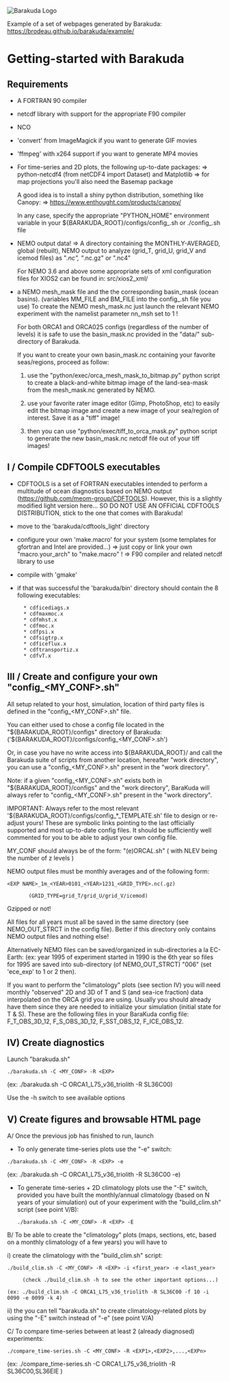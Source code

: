 
![Barakuda Logo](https://brodeau.github.io/barakuda/logo.svg)

Example of a set of webpages generated by Barakuda:
https://brodeau.github.io/barakuda/example/

# Getting-started with Barakuda

## Requirements

* A FORTRAN 90 compiler

* netcdf library with support for the appropriate F90 compiler

* NCO

* 'convert' from ImageMagick if you want to generate GIF movies

* 'ffmpeg' with x264 support if you want to generate MP4 movies

* For time-series and 2D plots, the following up-to-date packages:
  => python-netcdf4 (from netCDF4 import Dataset) and Matplotlib
  => for map projections you'll also need the Basemap package
  
  A good idea is to install a shiny python distribution, something like Canopy:
  => https://www.enthought.com/products/canopy/

  In any case, specify the appropriate "PYTHON_HOME" environment variable in
  your ${BARAKUDA_ROOT}/configs/config_<MYCONF>.sh or ./config_<MYCONF>.sh file

* NEMO output data! => A directory containing the MONTHLY-AVERAGED, global
                       (rebuilt), NEMO output to analyze
  (grid_T, grid_U, grid_V and icemod files) as "*.nc", "*.nc.gz" or ".nc4"

  For NEMO 3.6 and above some appropriate sets of xml configuration files for
  XIOS2 can be found in: src/xios2_xml/

* a NEMO mesh_mask file and the the corresponding basin_mask (ocean basins).
  (variables MM_FILE and BM_FILE into the config_<MYCONF>.sh file you use)
  To create the NEMO mesh_mask.nc just launch the relevant NEMO experiment with the
  namelist parameter nn_msh set to 1 !

  For both ORCA1 and ORCA025 configs (regardless of the number of levels) it is
  safe to use the basin_mask.nc provided in the "data/" sub-directory of Barakuda.
  
  If you want to create your own basin_mask.nc containing your favorite
  seas/regions, proceed as follow:

  1. use the "python/exec/orca_mesh_mask_to_bitmap.py" python script to create a
  black-and-white bitmap image of the land-sea-mask from the mesh_mask.nc
  generated by NEMO.

  2. use your favorite rater image editor (Gimp, PhotoShop, etc) to easily edit
  the bitmap image and create a new image of your sea/region of interest. Save
  it as a "tiff" image!

  3. then you can use "python/exec/tiff_to_orca_mask.py" python script to
  generate the new basin_mask.nc netcdf file out of your tiff images!



## I / Compile CDFTOOLS executables 

 * CDFTOOLS is a set of FORTRAN executables intended to perform a multitude of
   ocean diagnostics based on NEMO output
   (https://github.com/meom-group/CDFTOOLS). However, this is a slightly
   modified light version here...  SO DO NOT USE AN OFFICIAL CDFTOOLS
   DISTRIBUTION, stick to the one that comes with Barakuda!

* move to the 'barakuda/cdftools_light' directory

* configure your own 'make.macro' for your system (some templates for gfortran
  and Intel are provided...)
    => just copy or link your own "macro.your_arch" to "make.macro" !
    => F90 compiler and related netcdf library to use

* compile with 'gmake'

* if that was successful the 'barakuda/bin' directory should contain the 8
  following executables:

        * cdficediags.x
        * cdfmaxmoc.x
        * cdfmhst.x
        * cdfmoc.x
        * cdfpsi.x
        * cdfsigtrp.x
        * cdficeflux.x
        * cdftransportiz.x
        * cdfvT.x

           

III / Create and configure your own "config_<MY_CONF>.sh"
---------------------------------------------------------

All setup related to your host, simulation, location of third party files is
defined in the "config_<MY_CONF>.sh" file.

You can either used to chose a config file located in the
"${BARAKUDA_ROOT}/configs" directory of Barakuda:
('${BARAKUDA_ROOT}/configs/config_<MY_CONF>.sh')

Or, in case you have no write access into ${BARAKUDA_ROOT}/ and call the Barakuda
suite of scripts from another location, hereafter "work directory", you can use
a "config_<MY_CONF>.sh" present in the "work directory".

Note: if a given "config_<MY_CONF>.sh" exists both in "${BARAKUDA_ROOT}/configs"
and the "work directory", BaraKuda will always refer to "config_<MY_CONF>.sh"
present in the "work directory".

IMPORTANT: Always refer to the most relevant '${BARAKUDA_ROOT}/configs/config_*_TEMPLATE.sh' file
to design or re-adjust yours! These are symbolic links pointing to the last
officially supported and most up-to-date config files.  It should be
sufficiently well commented for you to be able to adjust your own config file.

MY_CONF should always be of the form: "(e)ORCA<RES>_L<NLEV>_<blabla>.sh"
        ( with NLEV being the number of z levels )

NEMO output files must be monthly averages and of the following form:
~~~~~~~~~~~~~~~~~~~~~~~~~~~~~~~~~~~~~~~~~~~~~~~~~~~~~~~~
<EXP NAME>_1m_<YEAR>0101_<YEAR>1231_<GRID_TYPE>.nc(.gz)
~~~~~~~~~~~~~~~~~~~~~~~~~~~~~~~~~~~~~~~~~~~~~~~~~~~~~~~~
           (GRID_TYPE=grid_T/grid_U/grid_V/icemod) 

Gzipped or not!

All files for all years must all be saved in the same directory (see
NEMO_OUT_STRCT in the config file). Better if this directory only contains NEMO
output files and nothing else!

Alternatively NEMO files can be saved/organized in sub-directories a la
EC-Earth: (ex: year 1995 of experiment started in 1990 is the 6th year so files for
1995 are saved into sub-directory (of NEMO_OUT_STRCT) "006" (set 'ece_exp' to 1
or 2 then).

If you want to perform the "climatology" plots (see section IV) you will need
monthly "observed" 2D and 3D of T and S (and sea-ice fraction) data interpolated
on the ORCA grid you are using. Usually you should already have them since they
are needed to initialize your simulation (initial state for T & S). These are
the following files in your BaraKuda config file: F_T_OBS_3D_12, F_S_OBS_3D_12,
F_SST_OBS_12, F_ICE_OBS_12.



IV) Create diagnostics
----------------------

Launch "barakuda.sh"
~~~~~~~~~~~~~~~~~~~~~~~~~~~~~~~~~~~~
./barakuda.sh -C <MY_CONF> -R <EXP>
~~~~~~~~~~~~~~~~~~~~~~~~~~~~~~~~~~~~
(ex: ./barakuda.sh -C ORCA1_L75_v36_triolith -R SL36C00)

Use the -h switch to see available options



V) Create figures and browsable HTML page
-----------------------------------------

A/ Once the previous job has finished to run, launch

   * To only generate time-series plots use the "-e" switch:
   ~~~~~~~~~~~~~~~~~~~~~~~~~~~~~~~~~~~~
   ./barakuda.sh -C <MY_CONF> -R <EXP> -e
   ~~~~~~~~~~~~~~~~~~~~~~~~~~~~~~~~~~~~
   (ex: ./barakuda.sh -C ORCA1_L75_v36_triolith -R SL36C00 -e)

   * To generate time-series + 2D climatology plots use the "-E" switch,
     provided you have built the monthly/annual climatology (based on N years of
     your simulation) out of your experiment with the "build_clim.sh" script
     (see point V/B):     
     ~~~~~~~~~~~~~~~~~~~~~~~~~~~~~~~~~~~~
     ./barakuda.sh -C <MY_CONF> -R <EXP> -E
     ~~~~~~~~~~~~~~~~~~~~~~~~~~~~~~~~~~~~

B/ To be able to create the "climatology" plots (maps, sections, etc, based on a
   monthly climatology of a few years) you will have to

  i) create the climatology with the "build_clim.sh" script:  
   ~~~~~~~~~~~~~~~~~~~~~~~~~~~~~~~~~~~~~~~~~~~~~~~~~~~~~~~~~~~~~~~~~~~~~~~~
   ./build_clim.sh -C <MY_CONF> -R <EXP> -i <first_year> -e <last_year>
   ~~~~~~~~~~~~~~~~~~~~~~~~~~~~~~~~~~~~~~~~~~~~~~~~~~~~~~~~~~~~~~~~~~~~~~~~
         (check ./build_clim.sh -h to see the other important options...)

    (ex: ./build_clim.sh -C ORCA1_L75_v36_triolith -R SL36C00 -f 10 -i 0090 -e 0099 -k 4)
      

  ii) the you can tell "barakuda.sh" to create climatology-related plots by
       using the "-E" switch instead of "-e" (see point V/A)


C/ To compare time-series between at least 2 (already diagnosed) experiments:
   
   ~~~~~~~~~~~~~~~~~~~~~~~~~~~~~~~~~~~~~~~~~~~~~~~~~~~~~~~~~~~~~~~~~~~~~~~~
   ./compare_time-series.sh -C <MY_CONF> -R <EXP1>,<EXP2>,...,<EXPn>
   ~~~~~~~~~~~~~~~~~~~~~~~~~~~~~~~~~~~~~~~~~~~~~~~~~~~~~~~~~~~~~~~~~~~~~~~~
   (ex: ./compare_time-series.sh -C ORCA1_L75_v36_triolith -R SL36C00,SL36EIE )

